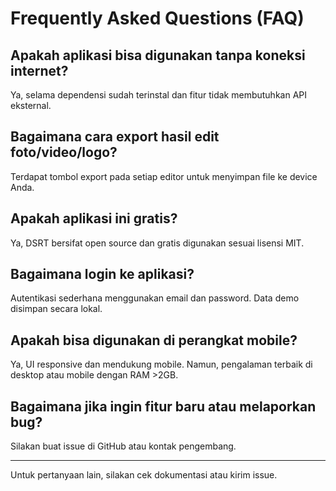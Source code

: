 # Frequently Asked Questions (FAQ)

## Apakah aplikasi bisa digunakan tanpa koneksi internet?
Ya, selama dependensi sudah terinstal dan fitur tidak membutuhkan API eksternal.

## Bagaimana cara export hasil edit foto/video/logo?
Terdapat tombol export pada setiap editor untuk menyimpan file ke device Anda.

## Apakah aplikasi ini gratis?
Ya, DSRT bersifat open source dan gratis digunakan sesuai lisensi MIT.

## Bagaimana login ke aplikasi?
Autentikasi sederhana menggunakan email dan password. Data demo disimpan secara lokal.

## Apakah bisa digunakan di perangkat mobile?
Ya, UI responsive dan mendukung mobile. Namun, pengalaman terbaik di desktop atau mobile dengan RAM >2GB.

## Bagaimana jika ingin fitur baru atau melaporkan bug?
Silakan buat issue di GitHub atau kontak pengembang.

---

Untuk pertanyaan lain, silakan cek dokumentasi atau kirim issue.
